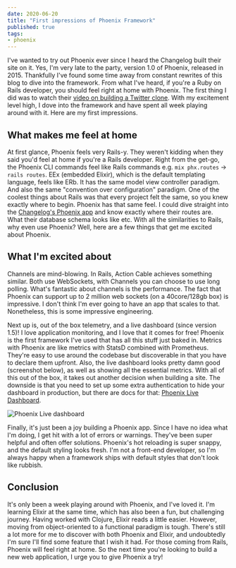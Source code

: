```yaml
---
date: 2020-06-20
title: "First impressions of Phoenix Framework"
published: true
tags:
- phoenix
---
```

I've wanted to try out Phoenix ever since I heard the Changelog built their site on it. Yes, I'm very late to the party, version 1.0 of Phoenix, released in 2015. Thankfully I've found some time away from constant rewrites of this blog to dive into the framework. From what I've heard, if you're a Ruby on Rails developer, you should feel right at home with Phoenix. The first thing I did was to watch their [video on building a Twitter clone](https://www.youtube.com/watch?v=MZvmYaFkNJI&feature=youtu.be). With my excitement level high, I dove into the framework and have spent all week playing around with it. Here are my first impressions.

## What makes me feel at home

At first glance, Phoenix feels very Rails-y. They weren't kidding when they said you'd feel at home if you're a Rails developer. Right from the get-go, the Phoenix CLI commands feel like Rails commands e.g. `mix phx.routes` → `rails routes`. EEx (embedded Elixir), which is the default templating language, feels like ERb. It has the same model view controller paradigm. And also the same "convention over configuration" paradigm. One of the coolest things about Rails was that every project felt the same, so you knew exactly where to begin. Phoenix has that same feel. I could dive straight into the [Changelog's Phoenix app](https://github.com/thechangelog/changelog.com) and know exactly where their routes are. What their database schema looks like etc. With all the similarities to Rails, why even use Phoenix? Well, here are a few things that get me excited about Phoenix.

## What I'm excited about

Channels are mind-blowing. In Rails, Action Cable achieves something similar. Both use WebSockets, with Channels you can choose to use long polling. What's fantastic about channels is the performance. The fact that Phoenix can support up to 2 million web sockets (on a 40core/128gb box) is impressive. I don't think I'm ever going to have an app that scales to that. Nonetheless, this is some impressive engineering.

Next up is, out of the box telemetry, and a live dashboard (since version 1.5)! I love application monitoring, and I love that it comes for free! Phoenix is the first framework I've used that has all this stuff just baked in. Metrics with Phoenix are like metrics with StatsD combined with Prometheus. They're easy to use around the codebase but discoverable in that you have to declare them upfront. Also, the live dashboard looks pretty damn good (screenshot below), as well as showing all the essential metrics. With all of this out of the box, it takes out another decision when building a site. The downside is that you need to set up some extra authentication to hide your dashboard in production, but there are docs for that: [Phoenix Live Dashboard](https://hexdocs.pm/phoenix_live_dashboard/Phoenix.LiveDashboard.html#module-extra-add-dashboard-access-on-all-environments-including-production).

![Phoenix Live dashboard](https://res.cloudinary.com/jonathan-yeong/image/upload/v1596067038/personal-blog/live-dashboard_hiikn0.png)

Finally, it's just been a joy building a Phoenix app. Since I have no idea what I'm doing, I get hit with a lot of errors or warnings. They've been super helpful and often offer solutions. Phoenix's hot reloading is super snappy, and the default styling looks fresh. I'm not a front-end developer, so I'm always happy when a framework ships with default styles that don't look like rubbish.

## Conclusion

It's only been a week playing around with Phoenix, and I've loved it. I'm learning Elixir at the same time, which has also been a fun, but challenging journey. Having worked with Clojure, Elixir reads a little easier. However, moving from object-oriented to a functional paradigm is tough. There's still a lot more for me to discover with both Phoenix and Elixir, and undoubtedly I'm sure I'll find some feature that I wish it had. For those coming from Rails, Phoenix will feel right at home. So the next time you're looking to build a new web application, I urge you to give Phoenix a try!